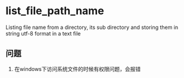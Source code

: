 # list_file_path_name
Listing file name from a directory, its sub directory and storing them in string utf-8 format in a text file

## 问题
1. 在windows下访问系统文件的时候有权限问题，会报错

